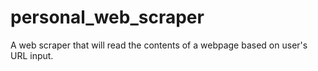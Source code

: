 # personal_web_scraper
A web scraper that will read the contents of a webpage based on user's URL input.
